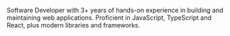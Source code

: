 Software Developer with 3+ years of hands-on experience in building and maintaining web applications. Proficient in JavaScript, TypeScript and React, plus modern libraries and frameworks.
